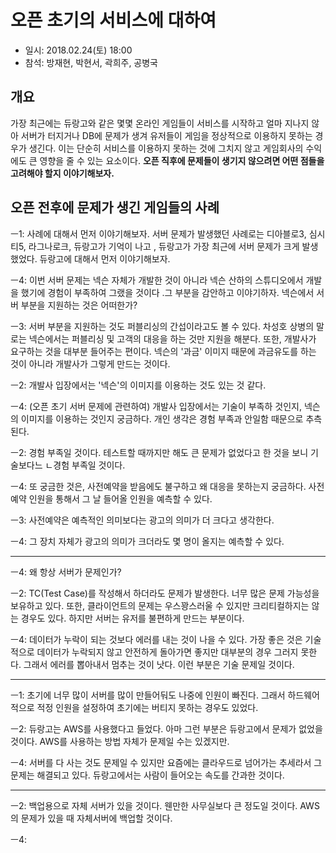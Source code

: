 # 오픈 초기의 서비스에 대하여

* 일시: 2018.02.24(토) 18:00
* 참석: 방재현, 박현서, 곽희주, 공병국

## 개요

가장 최근에는 듀랑고와 같은 몇몇 온라인 게임들이 서비스를 시작하고 얼마 지나지 않아 서버가 터지거나 DB에 문제가 생겨 유저들이 게임을 정상적으로 이용하지 못하는 경우가 생긴다. 이는 단순히 서비스를 이용하지 못하는 것에 그치지 않고 게임회사의 수익에도 큰 영향을 줄 수 있는 요소이다. **오픈 직후에 문제들이 생기지 않으려면 어떤 점들을 고려해야 할지 이야기해보자.**

## 오픈 전후에 문제가 생긴 게임들의 사례
ㅡ1: 사례에 대해서 먼저 이야기해보자. 서버 문제가 발생했던 사례로는 디아블로3, 심시티5, 라그나로크, 듀랑고가 기억이 나고 , 듀랑고가 가장 최근에 서버 문제가 크게 발생했었다. 듀랑고에 대해서 먼저 이야기해보자.

ㅡ4: 이번 서버 문제는 넥슨 자체가 개발한 것이 아니라 넥슨 산하의 스튜디오에서 개발을 했기에 경험이 부족하여 그랬을 것이다 .그 부분을 감안하고 이야기하자. 넥슨에서 서버 부분을 지원하는 것은 어떠한가?

ㅡ3: 서버 부분을 지원하는 것도 퍼블리싱의 간섭이라고도 볼 수 있다. 차성호 상병의 말로는 넥슨에서는 퍼블리싱 및 고객의 대응을 하는 것만 지원을 해분다. 또한, 개발사가 요구하는 것을 대부분 들어주는 편이다. 넥슨의 '과금' 이미지 때문에 과금유도를 하는 것이 아니라 개발사가 그렇게 만드는 것이다.

ㅡ2: 개발사 입장에서는 '넥슨'의 이미지를 이용하는 것도 있는 것 같다.

ㅡ4: (오픈 초기 서버 문제에 관련하여) 개발사 입장에서는 기술이 부족하 것인지, 넥슨의 이미지를 이용하는 것인지 궁금하다. 개인 생각은 경험 부족과 안일함 때문으로 추측된다.

ㅡ2: 경험 부족일 것이다. 테스트할 때까지만 해도 큰 문제가 없었다고 한 것을 보니 기술보다느 ㄴ경험 부족일 것이다.

ㅡ4: 또 궁금한 것은, 사전예약을 받음에도 불구하고 왜 대응을 못하는지 궁금하다. 사전예약 인원을 통해서 그 날 들어올 인원을 예측할 수 있다.

ㅡ3: 사전예약은 예측적인 의미보다는 광고의 의미가 더 크다고 생각한다.

ㅡ4: 그 장치 자체가 광고의 의미가 크더라도 몇 명이 올지는 예측할 수 있다.

----

ㅡ4: 왜 항상 서버가 문제인가?

ㅡ2: TC(Test Case)를 작성해서 하더라도 문제가 발생한다. 너무 많은 문제 가능성을 보유하고 있다. 또한, 클라이언트의 문제는 우스꽝스러울 수 있지만 크리티컬하지는 않는 경우도 있다. 하지만 서버는 유저를 불편하게 만드는 부분이다.

ㅡ4: 데이터가 누락이 되는 것보다 에러를 내는 것이 나을 수 있다. 가장 좋은 것은 기술적으로 데이터가 누락되지 않고 안전하게 돌아가면 좋지만 대부분의 경우 그러지 못한다. 그래서 에러를 뽑아내서 멈추는 것이 낫다. 이런 부분은 기술 문제일 것이다.

----

ㅡ1: 초기에 너무 많이 서버를 많이 만들어둬도 나중에 인원이 빠진다. 그래서 하드웨어적으로 적정 인원을 설정하여 초기에는 버티지 못하는 경우도 있었다.

ㅡ2: 듀랑고는  AWS를 사용했다고 들었다. 아마 그런 부분은 듀랑고에서 문제가 없었을 것이다. AWS를 사용하는 방법 자체가 문제일 수는 있겠지만.

ㅡ4: 서버를 다 사는 것도 문제일 수 있지만 요즘에는 클라우드로 넘어가는 추세라서 그 문제는 해결되고 있다. 듀랑고에서는 사람이 들어오는 속도를 간과한 것이다.

----

ㅡ2: 백업용으로 자체 서버가 있을 것이다. 웬만한 사무실보다 큰 정도일 것이다. AWS의 문제가 있을 때 자체서버에 백업할 것이다.

ㅡ4: 